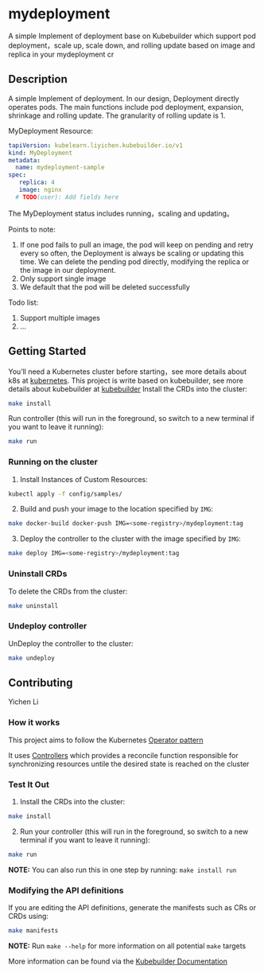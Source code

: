 # mydeployment
A simple Implement of deployment base on Kubebuilder which support pod deployment，scale up, scale down, and rolling update based on image and replica in your mydeployment cr

## Description
A simple Implement of deployment. In our design, Deployment directly operates pods. The main functions include pod deployment, expansion, shrinkage and rolling update. The granularity of rolling update is 1.

MyDeployment Resource:
```yaml
tapiVersion: kubelearn.liyichen.kubebuilder.io/v1
kind: MyDeployment
metadata:
  name: mydeployment-sample
spec:
   replica: 4
   image: nginx
  # TODO(user): Add fields here

```
The MyDeployment status includes running，scaling and updating。

Points to note:
1. If one pod fails to pull an image, the pod will keep on pending and retry every so often, the Deployment is always be scaling or updating this time. We can delete the pending pod directly, modifying the replica or the image in our deployment. 
2. Only support single image 
3. We default that the pod will be deleted successfully

Todo list:

1. Support multiple images
2. ...

## Getting Started
You’ll need a Kubernetes cluster before starting，see more details about k8s at [kubernetes](https://kubernetes.io/).
This project is write based on kubebuilder, see more details about kubebuilder at [kubebuilder](https://github.com/kubernetes-sigs/kubebuilder)
Install the CRDs into the cluster:
```sh
make install
```
Run controller (this will run in the foreground, so switch to a new terminal if you want to leave it running):

```sh
make run
```


### Running on the cluster
1. Install Instances of Custom Resources:

```sh
kubectl apply -f config/samples/
```

2. Build and push your image to the location specified by `IMG`:
	
```sh
make docker-build docker-push IMG=<some-registry>/mydeployment:tag
```
	
3. Deploy the controller to the cluster with the image specified by `IMG`:

```sh
make deploy IMG=<some-registry>/mydeployment:tag
```

### Uninstall CRDs
To delete the CRDs from the cluster:

```sh
make uninstall
```

### Undeploy controller
UnDeploy the controller to the cluster:

```sh
make undeploy
```

## Contributing
Yichen Li 

### How it works
This project aims to follow the Kubernetes [Operator pattern](https://kubernetes.io/docs/concepts/extend-kubernetes/operator/)

It uses [Controllers](https://kubernetes.io/docs/concepts/architecture/controller/) 
which provides a reconcile function responsible for synchronizing resources untile the desired state is reached on the cluster 

### Test It Out
1. Install the CRDs into the cluster:

```sh
make install
```

2. Run your controller (this will run in the foreground, so switch to a new terminal if you want to leave it running):

```sh
make run
```

**NOTE:** You can also run this in one step by running: `make install run`

### Modifying the API definitions
If you are editing the API definitions, generate the manifests such as CRs or CRDs using:

```sh
make manifests
```

**NOTE:** Run `make --help` for more information on all potential `make` targets

More information can be found via the [Kubebuilder Documentation](https://book.kubebuilder.io/introduction.html)

